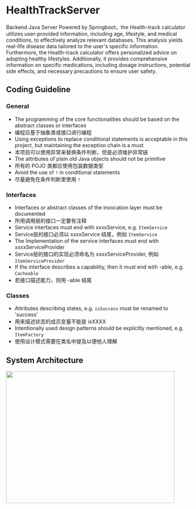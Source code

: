 # HealthTrackServer
Backend Java Server Powered by Springboot，the Health-track calculator utilizes user-provided information, including age, lifestyle, and medical conditions, to effectively analyze relevant databases. This analysis yields real-life disease data tailored to the user's specific information. Furthermore, the Health-track calculator offers personalized advice on adopting healthy lifestyles. Additionally, it provides comprehensive information on specific medications, including dosage instructions, potential side effects, and necessary precautions to ensure user safety.

## Coding Guideline
### General
- The programming of the core functionalities should be based on the abstract classes or interfaces
- 编程应基于抽象类或接口进行编程
- Using exceptions to replace conditional statements is acceptable in this project, but maintaining the exception chain is a must
- 本项目可以使用异常来替换条件判断，但是必须维护异常链
- The attributes of plain old Java objects should not be primitive
- 所有的 POJO 类都应使用包装数据类型
- Avoid the use of `!` in conditional statements
- 尽量避免在条件判断里使用 `!`


### Interfaces
- Interfaces or abstract classes of the invocation layer must be documented
- 所用调用层的接口一定要有注释
- Service interfaces must end with xxxxService, e.g. `ItemService`
- Service层的接口必须以 xxxxService 结尾，例如 `ItemService`
- The Implementation of the service interfaces must end with xxxxServiceProvider
- Service层的接口的实现必须命名为 xxxxServiceProvider, 例如 `ItemServiceProvider`
- If the interface describes a capability, then it must end with -able, e.g. `Cacheable`
- 若接口描述能力，则用 -able 结尾

### Classes
- Attributes describing states, e.g. `isSuccess` must be renamed to 'success'
- 用来描述状态的成员变量不能是 isXXXX
- Intentionally used design patterns should be explicitly mentioned, e.g. `ItemFactory`
- 使用设计模式需要在类名中提及以便他人理解
## System Architecture
<img src="https://github.com/James777G/HealthTrackServer/assets/110001509/962130ea-ca0a-4c0a-baac-6bba08556fa9" width="460" height="360">
